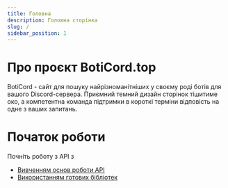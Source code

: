 ```yaml
---
title: Головна
description: Головна сторінка
slug: /
sidebar_position: 1
---
```


# Про проєкт BotiCord.top

BotiCord - сайт для пошуку найрізноманітніших у своєму роді ботів для вашого Discord-сервера. Приємний темний дизайн сторінок тішитиме око, а компетентна команда підтримки в короткі терміни відповість на одне з ваших запитань.

# Початок роботи

Почніть роботу з API з

- [Вивченням основ роботи API](/api)
- [Використанням готових бібліотек](/libs)
